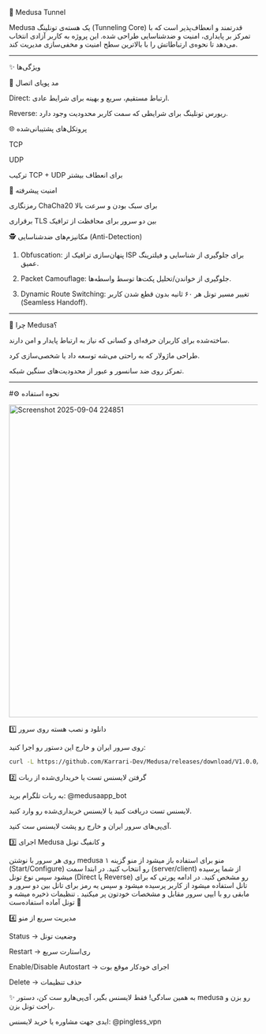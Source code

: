 🐍 Medusa Tunnel

Medusa یک هسته‌ی تونلینگ (Tunneling Core) قدرتمند و انعطاف‌پذیر است که با تمرکز بر پایداری، امنیت و ضدشناسایی طراحی شده. این پروژه به کاربر آزادی انتخاب می‌دهد تا نحوه‌ی ارتباطاتش را با بالاترین سطح امنیت و مخفی‌سازی مدیریت کند.


---

✨ ویژگی‌ها

🔄 مد پویای اتصال

Direct: ارتباط مستقیم، سریع و بهینه برای شرایط عادی.

Reverse: ریورس تونلینگ برای شرایطی که سمت کاربر محدودیت وجود دارد.


🌐 پروتکل‌های پشتیبانی‌شده

TCP

UDP

ترکیب TCP + UDP برای انعطاف بیشتر


🔐 امنیت پیشرفته

رمزنگاری ChaCha20 برای سبک بودن و سرعت بالا

برقراری TLS بین دو سرور برای محافظت از ترافیک


🕵️ مکانیزم‌های ضدشناسایی (Anti-Detection)

1. Obfuscation: پنهان‌سازی ترافیک از ISP برای جلوگیری از شناسایی و فیلترینگ عمیق.


2. Packet Camouflage: جلوگیری از خواندن/تحلیل پکت‌ها توسط واسطه‌ها.


3. Dynamic Route Switching: تغییر مسیر تونل هر ۶۰ ثانیه بدون قطع شدن کاربر (Seamless Handoff).





---

🚀 چرا Medusa؟

ساخته‌شده برای کاربران حرفه‌ای و کسانی که نیاز به ارتباط پایدار و امن دارند.

طراحی ماژولار که به راحتی می‌شه توسعه داد یا شخصی‌سازی کرد.

تمرکز روی ضد سانسور و عبور از محدودیت‌های سنگین شبکه.



---

#⚙️ نحوه استفاده

<img width="1140" height="634" alt="Screenshot 2025-09-04 224851" src="https://github.com/user-attachments/assets/d76039a8-0e48-4994-a932-aad63e8b8397" />

1️⃣ دانلود و نصب هسته روی سرور

روی سرور ایران و خارج این دستور رو اجرا کنید:

```bash
curl -L https://github.com/Karrari-Dev/Medusa/releases/download/V1.0.0/medusa -o /usr/local/bin/medusa && chmod +x /usr/local/bin/medusa
```
2️⃣ گرفتن لایسنس تست یا خریداری‌شده از ربات

به ربات تلگرام برید:
@medusaapp_bot

لایسنس تست دریافت کنید یا لایسنس خریداری‌شده رو وارد کنید.

آی‌پی‌های سرور ایران و خارج رو پشت لایسنس ست کنید.

3️⃣ اجرای Medusa و کانفیگ تونل

روی هر سرور با نوشتن medusa منو برای استفاده باز میشود 
از منو گزینه ۱ (Start/Configure) رو انتخاب کنید.
در ابتدا سمت (server/client) از شما پرسیده میشود 
سپس نوع تونل (Direct یا Reverse) رو مشخص کنید.
در ادامه پورتی که برای تانل استفاده میشود از کاربر پرسیده میشود و سپس یه رمز برای تانل بین دو سرور و مابقی رو با ایپی سرور مقابل و مشخصات خودتون پر میکنید .
تنظیمات ذخیره میشه و تونل آماده استفاده‌ست 🚀

4️⃣ مدیریت سریع از منو


Status → وضعیت تونل

Restart → ری‌استارت سریع

Enable/Disable Autostart → اجرای خودکار موقع بوت

Delete → حذف تنظیمات

✨ به همین سادگی! فقط لایسنس بگیر، آی‌پی‌هارو ست کن، دستور medusa رو بزن و راحت تونل بزن.

ایدی جهت مشاوره یا خرید لایسنس:
@pingless_vpn















